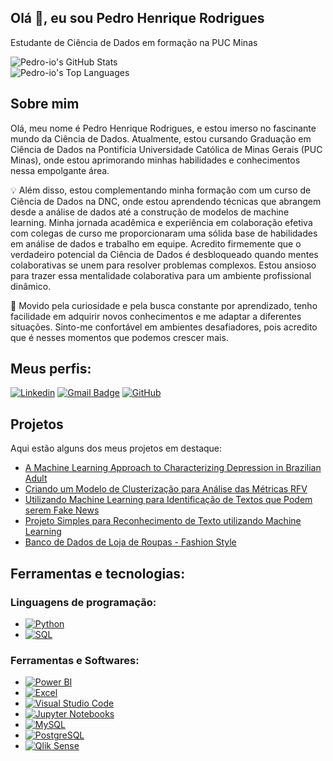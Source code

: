 ## Olá 👋, eu sou Pedro Henrique Rodrigues

Estudante de Ciência de Dados em formação na PUC Minas

  <img src="https://github-readme-stats.vercel.app/api?username=Pedro-io&theme=dracula&show_icons=true&hide_border=false&count_private=true" alt="Pedro-io's GitHub Stats" />
  <br>
  <img src="https://github-readme-stats.vercel.app/api/top-langs/?username=Pedro-io&theme=dracula&show_icons=true&hide_border=false&layout=compact" alt="Pedro-io's Top Languages" />



## Sobre mim

Olá, meu nome é Pedro Henrique Rodrigues, e estou imerso no fascinante mundo da Ciência de Dados. Atualmente, estou cursando Graduação em Ciência de Dados na Pontifícia Universidade Católica de Minas Gerais (PUC Minas), onde estou aprimorando minhas habilidades e conhecimentos nessa empolgante área.

💡 Além disso, estou complementando minha formação com um curso de Ciência de Dados na DNC, onde estou aprendendo técnicas que abrangem desde a análise de dados até a construção de modelos de machine learning. Minha jornada acadêmica e experiência em colaboração efetiva com colegas de curso me proporcionaram uma sólida base de habilidades em análise de dados e trabalho em equipe. Acredito firmemente que o verdadeiro potencial da Ciência de Dados é desbloqueado quando mentes colaborativas se unem para resolver problemas complexos. Estou ansioso para trazer essa mentalidade colaborativa para um ambiente profissional dinâmico.

🌟 Movido pela curiosidade e pela busca constante por aprendizado, tenho facilidade em adquirir novos conhecimentos e me adaptar a diferentes situações. Sinto-me confortável em ambientes desafiadores, pois acredito que é nesses momentos que podemos crescer mais.

## Meus perfis:
[![Linkedin](https://img.shields.io/badge/-username-blue?style=flat-square&logo=Linkedin&logoColor=white&link=https://www.linkedin.com/in/pedro-io/)](https://www.linkedin.com/in/pedro-io/)
[![Gmail Badge](https://img.shields.io/badge/p.rodrigues2532@gmail.com-006bed?style=flat-square&logo=Gmail&logoColor=white&link=mailto:SEU-EMAIL)](mailto:p.rodrigues2532@gmail.com)
[![GitHub](https://img.shields.io/github/followers/Pedro-io?label=follow&style=social)](https://github.com/Pedro-io)

## Projetos 

Aqui estão alguns dos meus projetos em destaque:
- [A Machine Learning Approach to Characterizing Depression in Brazilian Adult](https://github.com/Pedro-io/A-Machine-Learning-Approach-to-Characterizing-Depression-in-Brazilian-Adult.git)
- [Criando um Modelo de
Clusterização para Análise das Métricas RFV](https://github.com/Pedro-io/MODELO-DE-CLUSTERIZA--O-PARA-ANALISE-DE-M-TRICAS.git)
- [Utilizando Machine Learning para Identificação de Textos que Podem serem Fake News](https://github.com/Pedro-io/Usando-ML-e-Reconhecimento-de-texto-para-identificacao-e-fake-news.git)
- [Projeto Simples para Reconhecimento de Texto utilizando Machine Learning](https://github.com/Pedro-io/reconhecendo_texto_com_machine_learning.git)
- [Banco de Dados de Loja de Roupas - Fashion Style](https://github.com/Pedro-io/fashion-style-db.git)

## Ferramentas e tecnologias:

### Linguagens de programação:

- [![Python](https://img.shields.io/badge/-Python-333333?style=flat&logo=python&logoColor=FFFF00)](https://www.python.org/)
- [![SQL](https://img.shields.io/badge/-SQL-333333?style=flat&logo=sql&logoColor=0099FF)](https://www.w3schools.com/sql/)

### Ferramentas e Softwares:

- [![Power BI](https://img.shields.io/badge/-Power%20BI-333333?style=flat&logo=powerbi&logoColor=007ACC)](https://powerbi.microsoft.com/pt-br/)
- [![Excel](https://img.shields.io/badge/-Excel-333333?style=flat&logo=microsoft-excel&logoColor=217346)](https://www.microsoft.com/pt-br/microsoft-365/excel)
- [![Visual Studio Code](https://img.shields.io/badge/-Visual%20Studio%20Code-333333?style=flat&logo=visual-studio-code&logoColor=007ACC)](https://code.visualstudio.com/)
- [![Jupyter Notebooks](https://img.shields.io/badge/-Jupyter%20Notebooks-333333?style=flat&logo=jupyter&logoColor=F37626)](https://jupyter.org/)
- [![MySQL](https://img.shields.io/badge/-MySQL-333333?style=flat&logo=mysql&logoColor=0066CC)](https://www.mysql.com/)
- [![PostgreSQL](https://img.shields.io/badge/-PostgreSQL-333333?style=flat&logo=postgresql&logoColor=31668A)](https://www.postgresql.org/)
- [![Qlik Sense](https://img.shields.io/badge/-Qlik%20Sense-333333?style=flat&logo=qlik&logoColor=00A1CF)](https://www.qlik.com/)


